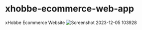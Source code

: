 # xhobbe-ecommerce-web-app
xHobbe Ecommerce Website
![Screenshot 2023-12-05 103928](https://github.com/tranduckhuy/xhobbe-ecommerce-web-app/assets/118745909/019cfda1-c6f6-478c-8ae1-b1d9ff8aa6ad)

